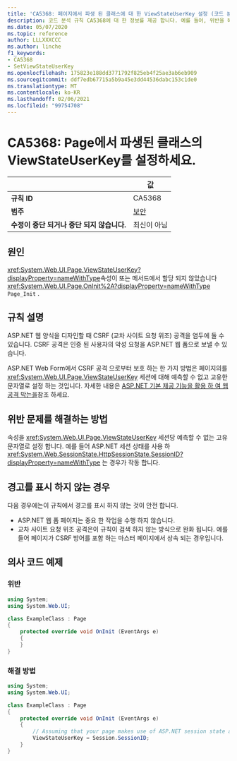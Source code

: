 ```yaml
---
title: 'CA5368: 페이지에서 파생 된 클래스에 대 한 ViewStateUserKey 설정 (코드 분석)'
description: 코드 분석 규칙 CA5368에 대 한 정보를 제공 합니다. 예를 들어, 위반을 해결 하는 방법, 위반 하는 경우를 포함 합니다.
ms.date: 05/07/2020
ms.topic: reference
author: LLLXXXCCC
ms.author: linche
f1_keywords:
- CA5368
- SetViewStateUserKey
ms.openlocfilehash: 175823e188dd3771792f825eb4f25ae3ab6eb909
ms.sourcegitcommit: ddf7edb67715a5b9a45e3dd44536dabc153c1de0
ms.translationtype: MT
ms.contentlocale: ko-KR
ms.lasthandoff: 02/06/2021
ms.locfileid: "99754708"
---
```

# <a name="ca5368-set-viewstateuserkey-for-classes-derived-from-page"></a>CA5368: Page에서 파생된 클래스의 ViewStateUserKey를 설정하세요.

| | 값 |
|-|-|
| **규칙 ID** |CA5368|
| **범주** |[보안](security-warnings.md)|
| **수정이 중단 되거나 중단 되지 않습니다.** |최신이 아님|

## <a name="cause"></a>원인

<xref:System.Web.UI.Page.ViewStateUserKey?displayProperty=nameWithType>속성이 또는 메서드에서 할당 되지 않았습니다 <xref:System.Web.UI.Page.OnInit%2A?displayProperty=nameWithType> `Page_Init` .

## <a name="rule-description"></a>규칙 설명

ASP.NET 웹 양식을 디자인할 때 CSRF (교차 사이트 요청 위조) 공격을 염두에 둘 수 있습니다. CSRF 공격은 인증 된 사용자의 악성 요청을 ASP.NET 웹 폼으로 보낼 수 있습니다.

ASP.NET Web Form에서 CSRF 공격 으로부터 보호 하는 한 가지 방법은 페이지의를 <xref:System.Web.UI.Page.ViewStateUserKey> 세션에 대해 예측할 수 없고 고유한 문자열로 설정 하는 것입니다. 자세한 내용은 [ASP.NET 기본 제공 기능을 활용 하 여 웹 공격 막는을](/previous-versions/dotnet/articles/ms972969(v=msdn.10)#viewstateuserkey)참조 하세요.

## <a name="how-to-fix-violations"></a>위반 문제를 해결하는 방법

속성을 <xref:System.Web.UI.Page.ViewStateUserKey> 세션당 예측할 수 없는 고유 문자열로 설정 합니다. 예를 들어 ASP.NET 세션 상태를 사용 하 <xref:System.Web.SessionState.HttpSessionState.SessionID?displayProperty=nameWithType> 는 경우가 작동 합니다.

## <a name="when-to-suppress-warnings"></a>경고를 표시 하지 않는 경우

다음 경우에는이 규칙에서 경고를 표시 하지 않는 것이 안전 합니다.

- ASP.NET 웹 폼 페이지는 중요 한 작업을 수행 하지 않습니다.
- 교차 사이트 요청 위조 공격은이 규칙이 검색 하지 않는 방식으로 완화 됩니다. 예를 들어 페이지가 CSRF 방어를 포함 하는 마스터 페이지에서 상속 되는 경우입니다.

## <a name="pseudo-code-examples"></a>의사 코드 예제

### <a name="violation"></a>위반

```csharp
using System;
using System.Web.UI;

class ExampleClass : Page
{
    protected override void OnInit (EventArgs e)
    {
    }
}
```

### <a name="solution"></a>해결 방법

```csharp
using System;
using System.Web.UI;

class ExampleClass : Page
{
    protected override void OnInit (EventArgs e)
    {
        // Assuming that your page makes use of ASP.NET session state and the SessionID is stable.
        ViewStateUserKey = Session.SessionID;
    }
}
```
